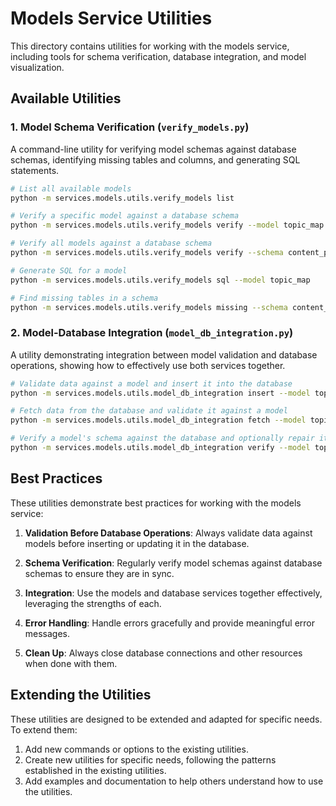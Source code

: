 # Models Service Utilities

This directory contains utilities for working with the models service, including tools for schema verification, database integration, and model visualization.

## Available Utilities

### 1. Model Schema Verification (`verify_models.py`)

A command-line utility for verifying model schemas against database schemas, identifying missing tables and columns, and generating SQL statements.

```bash
# List all available models
python -m services.models.utils.verify_models list

# Verify a specific model against a database schema
python -m services.models.utils.verify_models verify --model topic_map --schema public

# Verify all models against a database schema
python -m services.models.utils.verify_models verify --schema content_project

# Generate SQL for a model
python -m services.models.utils.verify_models sql --model topic_map

# Find missing tables in a schema
python -m services.models.utils.verify_models missing --schema content_project
```

### 2. Model-Database Integration (`model_db_integration.py`)

A utility demonstrating integration between model validation and database operations, showing how to effectively use both services together.

```bash
# Validate data against a model and insert it into the database
python -m services.models.utils.model_db_integration insert --model topic_map --data '{"name": "Test Topic Map", "description": "A test topic map"}' --schema public

# Fetch data from the database and validate it against a model
python -m services.models.utils.model_db_integration fetch --model topic_map --id 1 --schema public

# Verify a model's schema against the database and optionally repair it
python -m services.models.utils.model_db_integration verify --model topic_map --schema public --repair
```

## Best Practices

These utilities demonstrate best practices for working with the models service:

1. **Validation Before Database Operations**: Always validate data against models before inserting or updating it in the database.

2. **Schema Verification**: Regularly verify model schemas against database schemas to ensure they are in sync.

3. **Integration**: Use the models and database services together effectively, leveraging the strengths of each.

4. **Error Handling**: Handle errors gracefully and provide meaningful error messages.

5. **Clean Up**: Always close database connections and other resources when done with them.

## Extending the Utilities

These utilities are designed to be extended and adapted for specific needs. To extend them:

1. Add new commands or options to the existing utilities.
2. Create new utilities for specific needs, following the patterns established in the existing utilities.
3. Add examples and documentation to help others understand how to use the utilities. 